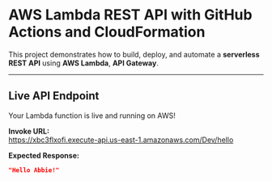 #  AWS Lambda REST API with GitHub Actions and CloudFormation

This project demonstrates how to build, deploy, and automate a **serverless REST API** using **AWS Lambda**, **API Gateway**.

---

##  Live API Endpoint

Your Lambda function is live and running on AWS!

**Invoke URL:**  
 https://xbc3flxofi.execute-api.us-east-1.amazonaws.com/Dev/hello

**Expected Response:**
```json
"Hello Abbie!"


